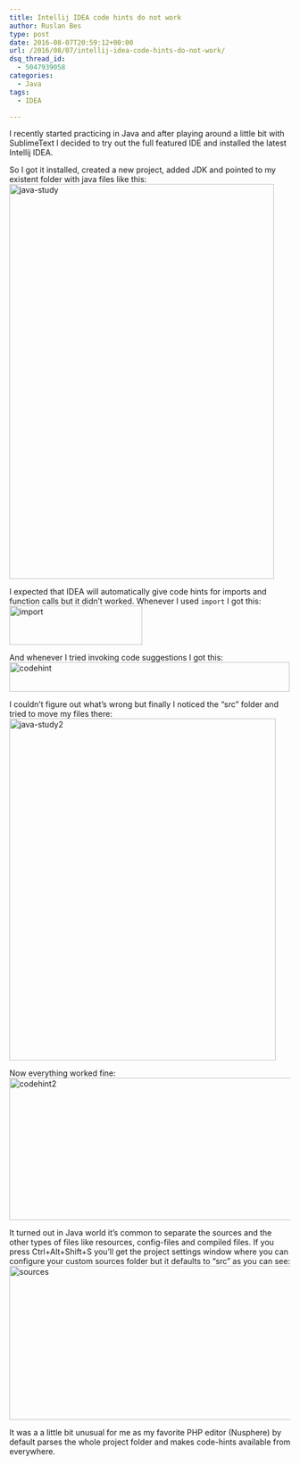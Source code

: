```yaml
---
title: Intellij IDEA code hints do not work
author: Ruslan Bes
type: post
date: 2016-08-07T20:59:12+00:00
url: /2016/08/07/intellij-idea-code-hints-do-not-work/
dsq_thread_id:
  - 5047939058
categories:
  - Java
tags:
  - IDEA

---
```

I recently started practicing in Java and after playing around a little bit with SublimeText I decided to try out the full featured IDE and installed the latest Intellij IDEA. 

So I got it installed, created a new project, added JDK and pointed to my existent folder with java files like this:  
<img loading="lazy" src="https://i0.wp.com/ruslanbes.com/devblog/rbes-content/uploads/2016/08/java-study.png?resize=474%2C708&#038;ssl=1" alt="java-study" width="474" height="708" class="aligncenter size-full wp-image-774" srcset="https://i0.wp.com/devblog.ruslanbes.com/rbes-content/uploads/2016/08/java-study.png?w=474&ssl=1 474w, https://i0.wp.com/devblog.ruslanbes.com/rbes-content/uploads/2016/08/java-study.png?resize=201%2C300&ssl=1 201w" sizes="(max-width: 474px) 100vw, 474px" data-recalc-dims="1" /> 

I expected that IDEA will automatically give code hints for imports and function calls but it didn&#8217;t worked. Whenever I used `import` I got this:  
<img loading="lazy" src="https://i2.wp.com/ruslanbes.com/devblog/rbes-content/uploads/2016/08/import.png?resize=238%2C70&#038;ssl=1" alt="import" width="238" height="70" class="aligncenter size-full wp-image-775" data-recalc-dims="1" /> 

And whenever I tried invoking code suggestions I got this:  
<img loading="lazy" src="https://i2.wp.com/ruslanbes.com/devblog/rbes-content/uploads/2016/08/codehint.png?resize=502%2C53&#038;ssl=1" alt="codehint" width="502" height="53" class="aligncenter size-full wp-image-776" srcset="https://i1.wp.com/devblog.ruslanbes.com/rbes-content/uploads/2016/08/codehint.png?w=502&ssl=1 502w, https://i1.wp.com/devblog.ruslanbes.com/rbes-content/uploads/2016/08/codehint.png?resize=300%2C32&ssl=1 300w" sizes="(max-width: 502px) 100vw, 502px" data-recalc-dims="1" /> 

I couldn&#8217;t figure out what&#8217;s wrong but finally I noticed the &#8220;src&#8221; folder and tried to move my files there:  
<img loading="lazy" src="https://i0.wp.com/ruslanbes.com/devblog/rbes-content/uploads/2016/08/java-study2.png?resize=477%2C613&#038;ssl=1" alt="java-study2" width="477" height="613" class="aligncenter size-full wp-image-777" srcset="https://i1.wp.com/devblog.ruslanbes.com/rbes-content/uploads/2016/08/java-study2.png?w=477&ssl=1 477w, https://i1.wp.com/devblog.ruslanbes.com/rbes-content/uploads/2016/08/java-study2.png?resize=233%2C300&ssl=1 233w" sizes="(max-width: 477px) 100vw, 477px" data-recalc-dims="1" /> 

Now everything worked fine:  
<img loading="lazy" src="https://i2.wp.com/ruslanbes.com/devblog/rbes-content/uploads/2016/08/codehint2.png?resize=561%2C255&#038;ssl=1" alt="codehint2" width="561" height="255" class="aligncenter size-full wp-image-778" srcset="https://i2.wp.com/devblog.ruslanbes.com/rbes-content/uploads/2016/08/codehint2.png?w=561&ssl=1 561w, https://i2.wp.com/devblog.ruslanbes.com/rbes-content/uploads/2016/08/codehint2.png?resize=300%2C136&ssl=1 300w" sizes="(max-width: 561px) 100vw, 561px" data-recalc-dims="1" /> 

It turned out in Java world it&#8217;s common to separate the sources and the other types of files like resources, config-files and compiled files. If you press Ctrl+Alt+Shift+S you&#8217;ll get the project settings window where you can configure your custom sources folder but it defaults to &#8220;src&#8221; as you can see:  
<img loading="lazy" src="https://i0.wp.com/ruslanbes.com/devblog/rbes-content/uploads/2016/08/sources.png?resize=705%2C276&#038;ssl=1" alt="sources" width="705" height="276" class="aligncenter size-full wp-image-779" srcset="https://i2.wp.com/devblog.ruslanbes.com/rbes-content/uploads/2016/08/sources.png?w=1025&ssl=1 1025w, https://i2.wp.com/devblog.ruslanbes.com/rbes-content/uploads/2016/08/sources.png?resize=300%2C118&ssl=1 300w, https://i2.wp.com/devblog.ruslanbes.com/rbes-content/uploads/2016/08/sources.png?resize=768%2C301&ssl=1 768w, https://i2.wp.com/devblog.ruslanbes.com/rbes-content/uploads/2016/08/sources.png?resize=1024%2C402&ssl=1 1024w" sizes="(max-width: 705px) 100vw, 705px" data-recalc-dims="1" /> 

It was a a little bit unusual for me as my favorite PHP editor (Nusphere) by default parses the whole project folder and makes code-hints available from everywhere.